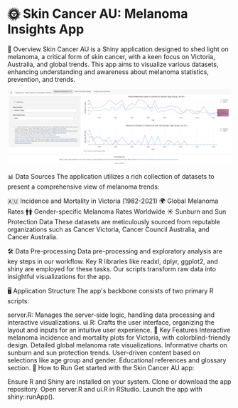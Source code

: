 # 🌞 Skin Cancer AU: Melanoma Insights App
📌 Overview
Skin Cancer AU is a Shiny application designed to shed light on melanoma, a critical form of skin cancer, with a keen focus on Victoria, Australia, and global trends. This app aims to visualize various datasets, enhancing understanding and awareness about melanoma statistics, prevention, and trends.


![screenshot](code/www/screenshot.png)

📊 Data Sources
The application utilizes a rich collection of datasets to present a comprehensive view of melanoma trends:

🇦🇺 Incidence and Mortality in Victoria (1982-2021)
🌍 Global Melanoma Rates
🚹🚺 Gender-specific Melanoma Rates Worldwide
☀️ Sunburn and Sun Protection Data
These datasets are meticulously sourced from reputable organizations such as Cancer Victoria, Cancer Council Australia, and Cancer Australia.

🛠️ Data Pre-processing
Data pre-processing and exploratory analysis are key steps in our workflow. Key R libraries like readxl, dplyr, ggplot2, and shiny are employed for these tasks. Our scripts transform raw data into insightful visualizations for the app.

🖥️ Application Structure
The app's backbone consists of two primary R scripts:

server.R: Manages the server-side logic, handling data processing and interactive visualizations.
ui.R: Crafts the user interface, organizing the layout and inputs for an intuitive user experience.
🌟 Key Features
Interactive melanoma incidence and mortality plots for Victoria, with colorblind-friendly design.
Detailed global melanoma rate visualizations.
Informative charts on sunburn and sun protection trends.
User-driven content based on selections like age group and gender.
Educational references and glossary section.
🚀 How to Run
Get started with the Skin Cancer AU app:

Ensure R and Shiny are installed on your system.
Clone or download the app repository.
Open server.R and ui.R in RStudio.
Launch the app with shiny::runApp().

